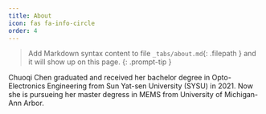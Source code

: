 ```yaml
---
title: About
icon: fas fa-info-circle
order: 4
---
```


> Add Markdown syntax content to file `_tabs/about.md`{: .filepath } and it will show up on this page.
{: .prompt-tip }

Chuoqi Chen graduated and received her bachelor degree in Opto-Electronics Engineering from Sun Yat-sen University (SYSU) in 2021. Now she is pursueing her master degress in MEMS from University of Michigan-Ann Arbor.